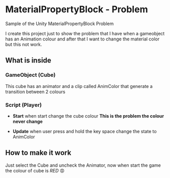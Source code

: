 # MaterialPropertyBlock - Problem

Sample of the Unity MaterialPropertyBlock Problem

I create this project just to show the problem that I have when a gameobject has an Animation colour and after that I want to change the material color but this not work.

## What is inside

### GameObject (Cube)
This cube has an animator and a clip called AnimColor that generate a transition between 2 colours

### Script (Player)

- __Start__
when start change the cube colour __This is the problem the colour never change__

- __Update__
when user press and hold the key space change the state to AnimColor

## How to make it work

Just select the Cube and uncheck the Animator, now when start the game the colour of cube is _RED_ 😡
